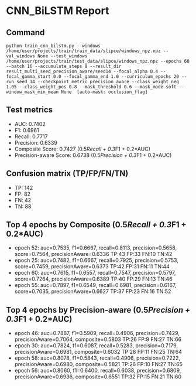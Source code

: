 # CNN_BiLSTM Report

## Command
```
python train_cnn_bilstm.py --windows /home/user/projects/train/train_data/slipce/windows_npz.npz --val_windows None --test_windows /home/user/projects/train/test_data/slipce/windows_npz.npz --epochs 60 --batch 16 --accumulate_steps 8 --result_dir result_multi_seed_precision_aware/seed14 --focal_alpha 0.4 --focal_gamma_start 0.0 --focal_gamma_end 1.0 --curriculum_epochs 20 --run_seed 14 --checkpoint_metric precision_aware --class_weight_neg 1.05 --class_weight_pos 0.8 --mask_threshold 0.6 --mask_mode soft --window_mask_min_mean None  [auto-mask: occlusion_flag]
```

## Test metrics
- AUC: 0.7402
- F1: 0.6961
- Recall: 0.7717
- Precision: 0.6339
- Composite Score: 0.7427 (0.5*Recall + 0.3*F1 + 0.2*AUC)
- Precision-aware Score: 0.6738 (0.5*Precision + 0.3*F1 + 0.2*AUC)
## Confusion matrix (TP/FP/FN/TN)
- TP: 142
- FP: 82
- FN: 42
- TN: 88

## Top 4 epochs by Composite (0.5*Recall + 0.3*F1 + 0.2*AUC)
- epoch 52: auc=0.7535, f1=0.6667, recall=0.8113, precision=0.5658, score=0.7564, precisionAware=0.6336  TP:43 FP:33 FN:10 TN:42
- epoch 25: auc=0.7482, f1=0.6667, recall=0.7925, precision=0.5753, score=0.7459, precisionAware=0.6373  TP:42 FP:31 FN:11 TN:44
- epoch 60: auc=0.7615, f1=0.6557, recall=0.7547, precision=0.5797, score=0.7264, precisionAware=0.6389  TP:40 FP:29 FN:13 TN:46
- epoch 55: auc=0.7897, f1=0.6549, recall=0.6981, precision=0.6167, score=0.7035, precisionAware=0.6627  TP:37 FP:23 FN:16 TN:52

## Top 4 epochs by Precision-aware (0.5*Precision + 0.3*F1 + 0.2*AUC)
- epoch 46: auc=0.7887, f1=0.5909, recall=0.4906, precision=0.7429, precisionAware=0.7064, composite=0.5803  TP:26 FP:9 FN:27 TN:66
- epoch 30: auc=0.7824, f1=0.6087, recall=0.5283, precision=0.7179, precisionAware=0.6981, composite=0.6032  TP:28 FP:11 FN:25 TN:64
- epoch 58: auc=0.8078, f1=0.5843, recall=0.4906, precision=0.7222, precisionAware=0.6980, composite=0.5821  TP:26 FP:10 FN:27 TN:65
- epoch 56: auc=0.8060, f1=0.6400, recall=0.6038, precision=0.6809, precisionAware=0.6936, composite=0.6551  TP:32 FP:15 FN:21 TN:60
